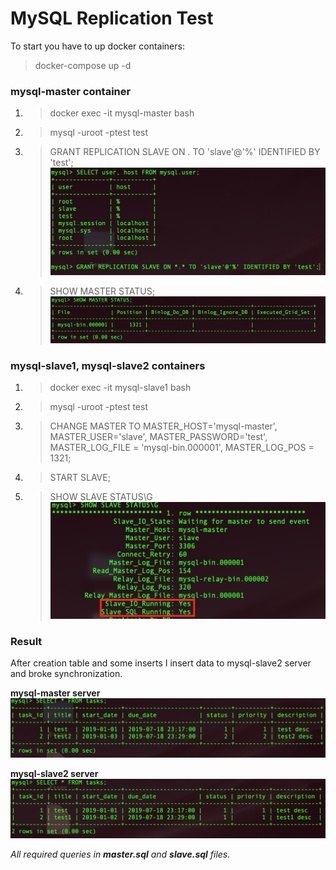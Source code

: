 # MySQL Replication Test

To start you have to up docker containers:
> docker-compose up -d

### mysql-master container

1. > docker exec -it mysql-master bash

2. > mysql -uroot -ptest test

3. > GRANT REPLICATION SLAVE ON *.* TO 'slave'@'%' IDENTIFIED BY 'test';
![slave user](images/1.png)

4. > SHOW MASTER STATUS;
![SHOW MASTER STATUS](images/2.png)

### mysql-slave1, mysql-slave2 containers

1. > docker exec -it mysql-slave1 bash

2. > mysql -uroot -ptest test

3. > CHANGE MASTER TO MASTER_HOST='mysql-master', MASTER_USER='slave', MASTER_PASSWORD='test',
     MASTER_LOG_FILE = 'mysql-bin.000001', MASTER_LOG_POS = 1321;

4. > START SLAVE;

5. > SHOW SLAVE STATUS\G
![SHOW STATUS](images/3.png)

### Result

After creation table and some inserts I insert data to mysql-slave2 server and broke synchronization.

**mysql-master server**
![MASTER TASKS](images/4.png)

**mysql-slave2 server**
![SLAVE2 TASKS](images/5.png)

*All required queries in **master.sql** and **slave.sql** files.*